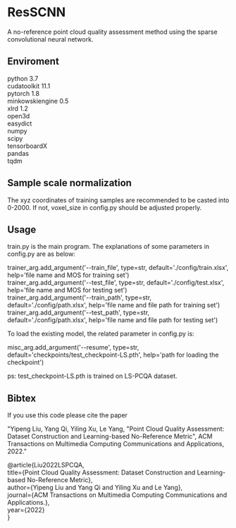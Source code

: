 # ResSCNN

A no-reference point cloud quality assessment method using the sparse convolutional neural network.

Enviroment
-----------

python 3.7  
cudatoolkit 11.1  
pytorch 1.8  
minkowskiengine 0.5  
xlrd 1.2  
open3d  
easydict  
numpy  
scipy  
tensorboardX  
pandas  
tqdm  

Sample scale normalization
-----------
The xyz coordinates of training samples are recommended to be casted into 0-2000. If not, voxel_size in config.py should be adjusted properly.

Usage
-----------
train.py is the main program. The explanations of some parameters in config.py are as below:

trainer_arg.add_argument('--train_file', type=str, default='./config/train.xlsx', help='file name and MOS for training set')  
trainer_arg.add_argument('--test_file', type=str, default='./config/test.xlsx', help='file name and MOS for testing set')  
trainer_arg.add_argument('--train_path', type=str, default='./config/path.xlsx', help='file name and file path for training set')  
trainer_arg.add_argument('--test_path', type=str, default='./config/path.xlsx', help='file name and file path for testing set')  

To load the existing model, the related parameter in config.py is:  

misc_arg.add_argument('--resume', type=str, default='checkpoints/test_checkpoint-LS.pth', help='path for loading the checkpoint')  

ps: test_checkpoint-LS.pth is trained on LS-PCQA dataset.

Bibtex
-----------
If you use this code please cite the paper

"Yipeng Liu, Yang Qi, Yiling Xu, Le Yang, "Point Cloud Quality Assessment: Dataset Construction and Learning-based No-Reference Metric", ACM Transactions on Multimedia
Computing Communications and Applications, 2022."

@article{Liu2022LSPCQA,  
    title={Point Cloud Quality Assessment: Dataset Construction and Learning-based No-Reference Metric},  
    author={Yipeng Liu and Yang Qi and Yiling Xu and Le Yang},  
    journal={ACM Transactions on Multimedia Computing Communications and Applications.},  
    year={2022}  
}

